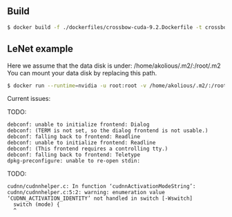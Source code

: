 ## Build

```bash
$ docker build -f ./dockerfiles/crossbow-cuda-9.2.Dockerfile -t crossbow:latest .
```

## LeNet example

Here we assume that the data disk is under: /home/akolious/.m2/:/root/.m2
You can mount your data disk by replacing this path.

```bash
$ docker run --runtime=nvidia -u root:root -v /home/akolious/.m2/:/root/.m2 --ulimit memlock=1073741824:1073741824 -it crossbow:latest ./crossbow/scripts/benchmarks/lenet.sh
```

Current issues:

TODO:

```
debconf: unable to initialize frontend: Dialog
debconf: (TERM is not set, so the dialog frontend is not usable.)
debconf: falling back to frontend: Readline
debconf: unable to initialize frontend: Readline
debconf: (This frontend requires a controlling tty.)
debconf: falling back to frontend: Teletype
dpkg-preconfigure: unable to re-open stdin:
```

TODO:

```
cudnn/cudnnhelper.c: In function ‘cudnnActivationModeString’:
cudnn/cudnnhelper.c:5:2: warning: enumeration value ‘CUDNN_ACTIVATION_IDENTITY’ not handled in switch [-Wswitch]
  switch (mode) {
  ^
```
